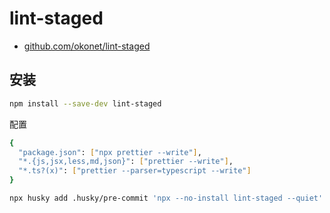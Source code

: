 # lint-staged

- [github.com/okonet/lint-staged](https://github.com/okonet/lint-staged)

## 安装

```bash npm2yarn
npm install --save-dev lint-staged
```

配置

```bash title='.lintstagedrc.json'
{
  "package.json": ["npx prettier --write"],
  "*.{js,jsx,less,md,json}": ["prettier --write"],
  "*.ts?(x)": ["prettier --parser=typescript --write"]
}
```

```bash
npx husky add .husky/pre-commit 'npx --no-install lint-staged --quiet'
```
